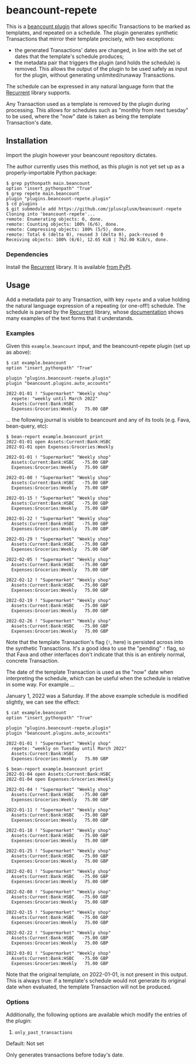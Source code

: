 # beancount-repete

This is a [beancount plugin](https://beancount.github.io/docs/beancount_scripting_plugins.html) that allows specific Transactions to be marked as templates, and repeated on a schedule. The plugin generates synthetic Transactions that mirror their template precisely, with two exceptions:

- the generated Transactions' dates are changed, in line with the set of dates that the template's schedule produces;
- the metadata pair that triggers the plugin (and holds the schedule) is removed. This allows the output of the plugin to be used safely as input for the plugin, without generating unlimited/runaway Transactions.

The schedule can be expressed in any natural language form that the [Recurrent](https://github.com/kvh/recurrent#examples) library supports.

Any Transaction used as a template is removed by the plugin during processing. This allows for schedules such as "monthly from next tuesday" to be used, where the "now" date is taken as being the template Transaction's date.

## Installation

Import the plugin however your beancount repository dictates.

The author currently uses this method, as this plugin is not yet set up as a properly-importable Python package:

```shell
$ grep pythonpath main.beancount 
option "insert_pythonpath" "True"
$ grep repete main.beancount 
plugin "plugins.beancount-repete.plugin"
$ cd plugins
$ git submodule add https://github.com/jpluscplusm/beancount-repete
Cloning into 'beancount-repete'...
remote: Enumerating objects: 6, done.
remote: Counting objects: 100% (6/6), done.
remote: Compressing objects: 100% (5/5), done.
remote: Total 6 (delta 0), reused 3 (delta 0), pack-reused 0
Receiving objects: 100% (6/6), 12.65 KiB | 762.00 KiB/s, done.
```

### Dependencies

Install the [Recurrent](https://github.com/kvh/recurrent) library. It is available [from PyPI](https://pypi.org/project/recurrent/).

## Usage

Add a metadata pair to any Transaction, with key `repete` and a value holding the natural language expression of a repeating (or one-off!) schedule. The schedule is parsed by the [Recurrent](https://github.com/kvh/recurrent) library, whose [documentation](https://github.com/kvh/recurrent#examples) shows many examples of the text forms that it understands.

### Examples

Given this `example.beancount` input, and the beancount-repete plugin (set up as above):

```shell
$ cat example.beancount
option "insert_pythonpath" "True"

plugin "plugins.beancount-repete.plugin"
plugin "beancount.plugins.auto_accounts"

2022-01-01 ! "Supermarket" "Weekly shop"
  repete: "weekly until March 2022"
  Assets:Current:Bank:HSBC
  Expenses:Groceries:Weekly   75.00 GBP
```

... the following journal is visible to beancount and any of its tools (e.g. Fava, bean-query, etc):

```shell
$ bean-report example.beancount print
2022-01-01 open Assets:Current:Bank:HSBC
2022-01-01 open Expenses:Groceries:Weekly

2022-01-01 ! "Supermarket" "Weekly shop"
  Assets:Current:Bank:HSBC   -75.00 GBP
  Expenses:Groceries:Weekly   75.00 GBP

2022-01-08 ! "Supermarket" "Weekly shop"
  Assets:Current:Bank:HSBC   -75.00 GBP
  Expenses:Groceries:Weekly   75.00 GBP

2022-01-15 ! "Supermarket" "Weekly shop"
  Assets:Current:Bank:HSBC   -75.00 GBP
  Expenses:Groceries:Weekly   75.00 GBP

2022-01-22 ! "Supermarket" "Weekly shop"
  Assets:Current:Bank:HSBC   -75.00 GBP
  Expenses:Groceries:Weekly   75.00 GBP

2022-01-29 ! "Supermarket" "Weekly shop"
  Assets:Current:Bank:HSBC   -75.00 GBP
  Expenses:Groceries:Weekly   75.00 GBP

2022-02-05 ! "Supermarket" "Weekly shop"
  Assets:Current:Bank:HSBC   -75.00 GBP
  Expenses:Groceries:Weekly   75.00 GBP

2022-02-12 ! "Supermarket" "Weekly shop"
  Assets:Current:Bank:HSBC   -75.00 GBP
  Expenses:Groceries:Weekly   75.00 GBP

2022-02-19 ! "Supermarket" "Weekly shop"
  Assets:Current:Bank:HSBC   -75.00 GBP
  Expenses:Groceries:Weekly   75.00 GBP

2022-02-26 ! "Supermarket" "Weekly shop"
  Assets:Current:Bank:HSBC   -75.00 GBP
  Expenses:Groceries:Weekly   75.00 GBP

```

Note that the template Transaction's flag (`!`, here) is persisted across into the synthetic Transactions. It's a good idea to use the "pending" `!` flag, so that Fava and other interfaces don't indicate that this is an entirely normal, concrete Transaction.

The date of the template Transaction is used as the "now" date when interpreting the schedule, which can be useful when the schedule is relative in some way. For example ...

January 1, 2022 was a Saturday. If the above example schedule is modified slightly, we can see the effect:

```shell
$ cat example.beancount
option "insert_pythonpath" "True"

plugin "plugins.beancount-repete.plugin"
plugin "beancount.plugins.auto_accounts"

2022-01-01 ! "Supermarket" "Weekly shop"
  repete: "weekly on Tuesday until March 2022"
  Assets:Current:Bank:HSBC
  Expenses:Groceries:Weekly   75.00 GBP

$ bean-report example.beancount print
2022-01-04 open Assets:Current:Bank:HSBC
2022-01-04 open Expenses:Groceries:Weekly

2022-01-04 ! "Supermarket" "Weekly shop"
  Assets:Current:Bank:HSBC   -75.00 GBP
  Expenses:Groceries:Weekly   75.00 GBP

2022-01-11 ! "Supermarket" "Weekly shop"
  Assets:Current:Bank:HSBC   -75.00 GBP
  Expenses:Groceries:Weekly   75.00 GBP

2022-01-18 ! "Supermarket" "Weekly shop"
  Assets:Current:Bank:HSBC   -75.00 GBP
  Expenses:Groceries:Weekly   75.00 GBP

2022-01-25 ! "Supermarket" "Weekly shop"
  Assets:Current:Bank:HSBC   -75.00 GBP
  Expenses:Groceries:Weekly   75.00 GBP

2022-02-01 ! "Supermarket" "Weekly shop"
  Assets:Current:Bank:HSBC   -75.00 GBP
  Expenses:Groceries:Weekly   75.00 GBP

2022-02-08 ! "Supermarket" "Weekly shop"
  Assets:Current:Bank:HSBC   -75.00 GBP
  Expenses:Groceries:Weekly   75.00 GBP

2022-02-15 ! "Supermarket" "Weekly shop"
  Assets:Current:Bank:HSBC   -75.00 GBP
  Expenses:Groceries:Weekly   75.00 GBP

2022-02-22 ! "Supermarket" "Weekly shop"
  Assets:Current:Bank:HSBC   -75.00 GBP
  Expenses:Groceries:Weekly   75.00 GBP

2022-03-01 ! "Supermarket" "Weekly shop"
  Assets:Current:Bank:HSBC   -75.00 GBP
  Expenses:Groceries:Weekly   75.00 GBP
```

Note that the original template, on 2022-01-01, is not present in this output. This is always true: if a template's schedule would not generate its original date when evaluated, the template Transaction will not be produced.

### Options

Additionally, the following options are available which modify the entries of the plugin:
1. `only_past_transactions`

Default: Not set

Only generates transactions before today's date.

